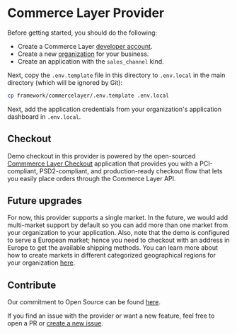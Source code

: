 # Commerce Layer Provider

Before getting started, you should do the following:

- Create a Commerce Layer [developer account](https://commercelayer.io).
- Create a new [organization](https://commercelayer.io/docs/data-model/users-and-organizations/) for your business.
- Create an application with the `sales_channel` kind.

Next, copy the `.env.template` file in this directory to `.env.local` in the main directory (which will be ignored by Git):

```bash
cp framework/commercelayer/.env.template .env.local
```

Next, add the application credentials from your organization's application dashboard in `.env.local`.

## Checkout

Demo checkout in this provider is powered by the open-sourced [Commmerce Layer Checkout](#) application that provides you with a PCI-compliant, PSD2-compliant, and production-ready checkout flow that lets you easily place orders through the Commerce Layer API.

## Future upgrades

For now, this provider supports a single market. In the future, we would add multi-market support by default so you can add more than one market from your organization to your application. Also, note that the demo is configured to serve a European market; hence you need to checkout with an address in Europe to get the available shipping methods. You can learn more about how to create markets in different categorized geographical regions for your organization [here](https://commercelayer.io/docs/data-model/markets-and-business-models).

## Contribute

Our commitment to Open Source can be found [here](https://vercel.com/oss).

If you find an issue with the provider or want a new feature, feel free to open a PR or [create a new issue](https://github.com/vercel/commerce/issues).